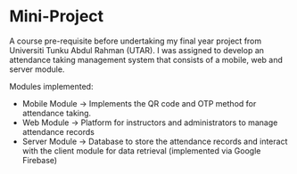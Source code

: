# Mini-Project
A course pre-requisite before undertaking my final year project from Universiti Tunku Abdul Rahman (UTAR). I was assigned to develop an attendance taking management system that consists of a mobile, web and server module.

Modules implemented:
- Mobile Module -> Implements the QR code and OTP method for attendance taking.
- Web Module -> Platform for instructors and administrators to manage attendance records
- Server Module -> Database to store the attendance records and interact with the client module for data retrieval (implemented via Google Firebase)
